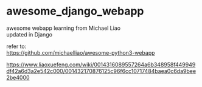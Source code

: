 # awesome_django_webapp
awesome webapp learning from Michael Liao  
updated in Django

refer to:  
https://github.com/michaelliao/awesome-python3-webapp

https://www.liaoxuefeng.com/wiki/0014316089557264a6b348958f449949df42a6d3a2e542c000/001432170876125c96f6cc10717484baea0c6da9bee2be4000
